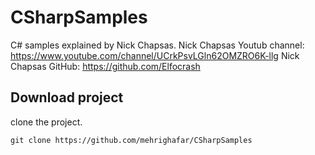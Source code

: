 # CSharpSamples
C# samples explained by Nick Chapsas.
Nick Chapsas Youtub channel: https://www.youtube.com/channel/UCrkPsvLGln62OMZRO6K-llg
Nick Chapsas GitHub: https://github.com/Elfocrash

## Download project
clone the project.

```shell script
git clone https://github.com/mehrighafar/CSharpSamples
```

